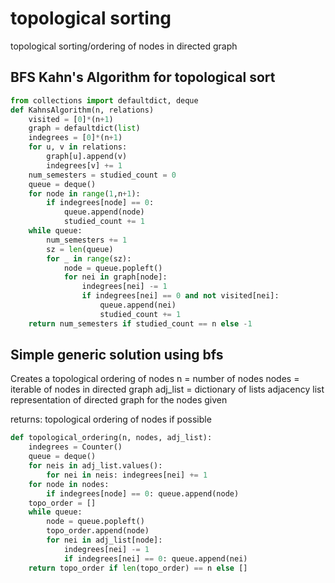 # topological sorting


topological sorting/ordering of nodes in directed graph

## BFS Kahn's Algorithm for topological sort

```py
from collections import defaultdict, deque
def KahnsAlgorithm(n, relations)
    visited = [0]*(n+1)
    graph = defaultdict(list)
    indegrees = [0]*(n+1)
    for u, v in relations:
        graph[u].append(v)
        indegrees[v] += 1
    num_semesters = studied_count = 0
    queue = deque()
    for node in range(1,n+1):
        if indegrees[node] == 0:
            queue.append(node)
            studied_count += 1
    while queue:
        num_semesters += 1
        sz = len(queue)
        for _ in range(sz):
            node = queue.popleft()
            for nei in graph[node]:
                indegrees[nei] -= 1
                if indegrees[nei] == 0 and not visited[nei]:
                    queue.append(nei)
                    studied_count += 1
    return num_semesters if studied_count == n else -1
```

## Simple generic solution using bfs

Creates a topological ordering of nodes
n = number of nodes
nodes = iterable of nodes in directed graph
adj_list = dictionary of lists adjacency list representation of directed graph for the nodes given

returns: topological ordering of nodes if possible

```py
def topological_ordering(n, nodes, adj_list):
    indegrees = Counter()
    queue = deque()
    for neis in adj_list.values():
        for nei in neis: indegrees[nei] += 1
    for node in nodes:
        if indegrees[node] == 0: queue.append(node)
    topo_order = []
    while queue:
        node = queue.popleft()
        topo_order.append(node)
        for nei in adj_list[node]:
            indegrees[nei] -= 1
            if indegrees[nei] == 0: queue.append(nei)
    return topo_order if len(topo_order) == n else []
```